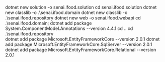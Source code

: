 dotnet new solution -o senai.ifood.solution
cd senai.ifood.solution
dotnet new classlib -o .\senai.ifood.domain
dotnet new classlib -o .\senai.ifood.repository
dotnet new web -o senai.ifood.webapi
cd .\senai.ifood.domain\; dotnet add package System.ComponentModel.Annotations --version 4.4.1
cd ..
cd .\senai.ifood.repository\
dotnet add package Microsoft.EntityFrameworkCore --version 2.0.1
dotnet add package Microsoft.EntityFrameworkCore.SqlServer --version 2.0.1
dotnet add package Microsoft.EntityFrameworkCore.Relational --version 2.0.1